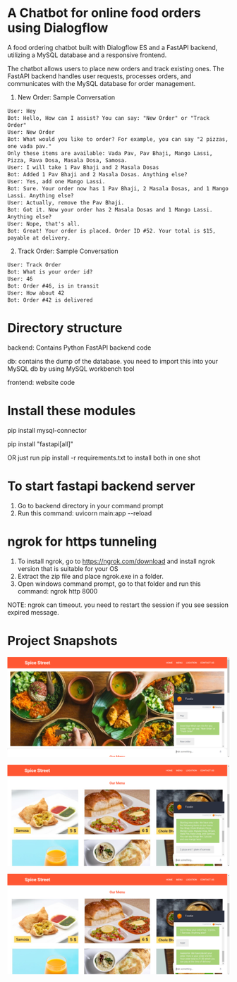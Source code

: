 A Chatbot for online food orders using Dialogflow 
===================
A food ordering chatbot built with Dialogflow ES and a FastAPI backend, utilizing a MySQL database and a responsive frontend. 

The chatbot allows users to place new orders and track existing ones. The FastAPI backend handles user requests, processes orders, and communicates with the MySQL database for order management.

1) New Order: Sample Conversation
```
User: Hey
Bot: Hello, How can I assist? You can say: "New Order" or "Track Order"
User: New Order
Bot: What would you like to order? For example, you can say "2 pizzas, one vada pav."
Only these items are available: Vada Pav, Pav Bhaji, Mango Lassi, Pizza, Rava Dosa, Masala Dosa, Samosa.
User: I will take 1 Pav Bhaji and 2 Masala Dosas
Bot: Added 1 Pav Bhaji and 2 Masala Dosas. Anything else?
User: Yes, add one Mango Lassi.
Bot: Sure. Your order now has 1 Pav Bhaji, 2 Masala Dosas, and 1 Mango Lassi. Anything else?
User: Actually, remove the Pav Bhaji.
Bot: Got it. Now your order has 2 Masala Dosas and 1 Mango Lassi. Anything else?
User: Nope, that's all.
Bot: Great! Your order is placed. Order ID #52. Your total is $15, payable at delivery.
```

2) Track Order: Sample Conversation
```
User: Track Order
Bot: What is your order id?
User: 46
Bot: Order #46, is in transit
User: How about 42
Bot: Order #42 is delivered
```

Directory structure
===================
backend: Contains Python FastAPI backend code

db: contains the dump of the database. you need to import this into your MySQL db by using MySQL workbench tool

frontend: website code

Install these modules
======================

pip install mysql-connector

pip install "fastapi[all]"

OR just run pip install -r requirements.txt to install both in one shot

To start fastapi backend server
================================
1. Go to backend directory in your command prompt
2. Run this command: uvicorn main:app --reload

ngrok for https tunneling
================================
1. To install ngrok, go to https://ngrok.com/download and install ngrok version that is suitable for your OS
2. Extract the zip file and place ngrok.exe in a folder.
3. Open windows command prompt, go to that folder and run this command: ngrok http 8000

NOTE: ngrok can timeout. you need to restart the session if you see session expired message.

Project Snapshots
===================

![Screenshot](https://github.com/PoojaKHalannavar/FoodChatBot/blob/main/assets/screenshot1.PNG)

![Screenshot](https://github.com/PoojaKHalannavar/FoodChatBot/blob/main/assets/screenshot2.PNG)

![Screenshot](https://github.com/PoojaKHalannavar/FoodChatBot/blob/main/assets/screenshot3.PNG)


